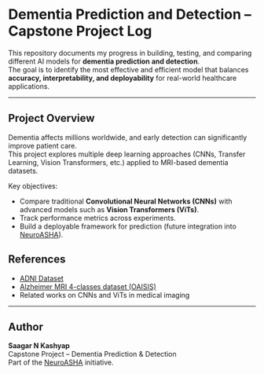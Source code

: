 # Dementia Prediction and Detection – Capstone Project Log

This repository documents my progress in building, testing, and comparing different AI models for **dementia prediction and detection**.  
The goal is to identify the most effective and efficient model that balances **accuracy, interpretability, and deployability** for real-world healthcare applications.

---

## Project Overview
Dementia affects millions worldwide, and early detection can significantly improve patient care.  
This project explores multiple deep learning approaches (CNNs, Transfer Learning, Vision Transformers, etc.) applied to MRI-based dementia datasets.

Key objectives:
- Compare traditional **Convolutional Neural Networks (CNNs)** with advanced models such as **Vision Transformers (ViTs)**.
- Track performance metrics across experiments.
- Build a deployable framework for prediction (future integration into [NeuroASHA](https://github.com/saagarnkashyap/NeuroAsha)).

## References
- [ADNI Dataset](https://adni.loni.usc.edu/)
- [Alzheimer MRI 4-classes dataset (OAISIS)](https://sites.wustl.edu/oasisbrains/)
- Related works on CNNs and ViTs in medical imaging

---

## Author
**Saagar N Kashyap**  
Capstone Project – Dementia Prediction & Detection  
Part of the [NeuroASHA](https://github.com/saagarnkashyap/NeuroAsha) initiative.



